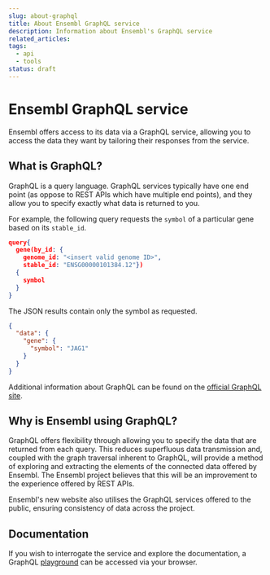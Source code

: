 ```yaml
---
slug: about-graphql
title: About Ensembl GraphQL service
description: Information about Ensembl's GraphQL service
related_articles:
tags:
  - api
  - tools
status: draft
---
```

# Ensembl GraphQL service

Ensembl offers access to its data via a GraphQL service, allowing you to access the data they want by tailoring their responses from the service.

## What is GraphQL?

GraphQL is a query language.  GraphQL services typically have one end point (as oppose to REST APIs which have multiple end points), and they allow you to specify exactly what data is returned to you.

For example, the following query requests the `symbol` of a particular gene based on its `stable_id`.

```json
query{
  gene(by_id: {
    genome_id: "<insert valid genome ID>",
    stable_id: "ENSG00000101384.12"})
  {
    symbol
  }
}

```
The JSON results contain only the symbol as requested.
```json
{
  "data": {
    "gene": {
      "symbol": "JAG1"
    }
  }
}
```

Additional information about GraphQL can be found on the [official GraphQL site](https://graphql.org/).

## Why is Ensembl using GraphQL?

GraphQL offers flexibility through allowing you to specify the data that are returned from each query.  This reduces superfluous data transmission and, coupled with the graph traversal inherent to GraphQL, will provide a method of exploring and extracting the elements of the connected data offered by Ensembl. The Ensembl project believes that this will be an improvement to the experience offered by REST APIs.  

Ensembl's new website also utilises the GraphQL services offered to the public, ensuring consistency of data across the project.


## Documentation
If you wish to interrogate the service and explore the documentation, a GraphQL [playground](./insert_correct_URL_here) can be accessed via your browser.
